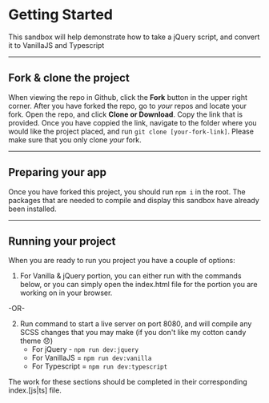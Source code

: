 # Getting Started

This sandbox will help demonstrate how to take a jQuery script, and convert it to VanillaJS and Typescript

---

## Fork & clone the project

When viewing the repo in Github, click the **Fork** button in the upper right corner. After you have forked the repo, go to *your* repos and locate your fork. Open the repo, and click **Clone or Download**. Copy the link that is provided. Once you have coppied the link, navigate to the folder where you would like the project placed, and run `git clone [your-fork-link]`. Please make sure that you only clone *your* fork.

---

## Preparing your app

Once you have forked this project, you should run `npm i` in the root. The packages that are needed to compile and display this sandbox have already been installed.

---

## Running your project

When you are ready to run you project you have a couple of options:

1. For Vanilla & jQuery portion, you can either run with the commands below, or you can simply open the index.html file for the portion you are working on in your browser.

-OR-

2. Run command to start a live server on port 8080, and will compile any SCSS changes that you may make (if you don't like my cotton candy theme :disappointed:)
    - For jQuery - `npm run dev:jquery`
    - For VanillaJS = `npm run dev:vanilla`
    - For Typescript = `npm run dev:typescript`

The work for these sections should be completed in their corresponding index.[js|ts] file.

